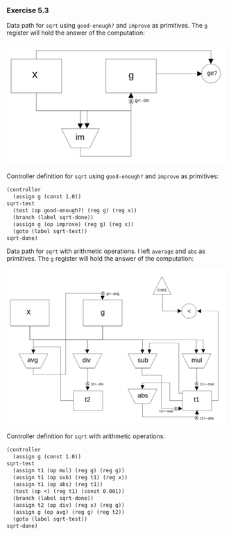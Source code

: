 ### Exercise 5.3

Data path for `sqrt` using `good-enough?` and `improve` as primitives. The `g` register will hold the answer of the computation:

![diagram](https://github.com/jonathantorres/bookshelf/blob/master/sicp/img/5.3a.png)

Controller definition for `sqrt` using `good-enough?` and `improve` as primitives:
```
(controller
  (assign g (const 1.0))
sqrt-test
  (test (op good-enough?) (reg g) (reg x))
  (branch (label sqrt-done))
  (assign g (op improve) (reg g) (reg x))
  (goto (label sqrt-test))
sqrt-done)
```

Data path for `sqrt` with arithmetic operations. I left `average` and `abs` as primitives. The `g` register will hold the answer of the computation:

![diagram](https://github.com/jonathantorres/bookshelf/blob/master/sicp/img/5.3b.png)

Controller definition for `sqrt` with arithmetic operations:
```
(controller
  (assign g (const 1.0))
sqrt-test
  (assign t1 (op mul) (reg g) (reg g))
  (assign t1 (op sub) (reg t1) (reg x))
  (assign t1 (op abs) (reg t1))
  (test (op <) (reg t1) (const 0.001))
  (branch (label sqrt-done))
  (assign t2 (op div) (reg x) (reg g))
  (assign g (op avg) (reg g) (reg t2))
  (goto (label sqrt-test))
sqrt-done)
```
